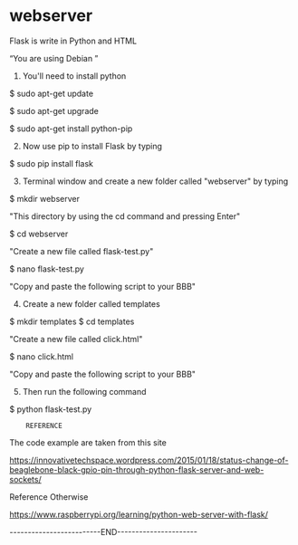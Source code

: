 # webserver
Flask is write in Python and HTML

“You are using Debian ”

1) You'll need to install python

  $ sudo apt-get update

  $ sudo apt-get upgrade

  $ sudo apt-get install python-pip

2) Now use pip to install Flask by typing

  $ sudo pip install flask

3) Terminal window and create a new folder called "webserver" by typing

  $ mkdir webserver

"This directory by using the cd command and pressing Enter"

  $ cd webserver

"Create a new file called flask-test.py"

  $ nano flask-test.py

"Copy and paste the following script to your BBB"

4) Create a new folder called templates

  $ mkdir templates
  $ cd templates
 
"Create a new file called click.html"

  $ nano click.html

"Copy and paste the following script to your BBB"

5) Then run the following command

  $ python flask-test.py


        REFERENCE

The code example are taken from this site

https://innovativetechspace.wordpress.com/2015/01/18/status-change-of-beaglebone-black-gpio-pin-through-python-flask-server-and-web-sockets/

Reference Otherwise

https://www.raspberrypi.org/learning/python-web-server-with-flask/

-------------------------END----------------------

